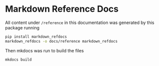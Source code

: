 # Markdown Reference Docs

All content under `/reference` in this documentation was generated by this package running

```bash
pip install markdown_refdocs
markdown_refdocs -o docs/reference markdown_refdocs
```

Then mkdocs was run to build the files

```bash
mkdocs build
```
